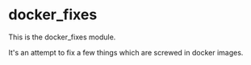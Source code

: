 # docker_fixes #

This is the docker_fixes module. 

It's an attempt to fix a few things which are screwed in docker images.
